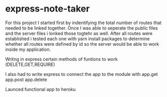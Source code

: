 # express-note-taker
For this project I started first by indentifying the total number of routes that needed to be linked together. Once I was able to seperate the public files 
and the server files i lonked those togtehr as well.
After all routes were established i tested each one with yarn install packages to determine whether all routes were defined by id so the server would be able to work inside my application.

Writng in express certain methods of funtions to work (DELETE,GET,REQUIRE)

I also had to write express to connect the app to the module with app.get app.post app.delete

Launced functional app to heroku 
